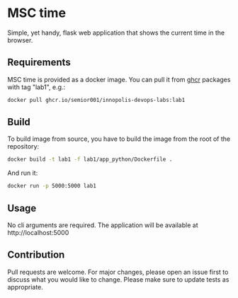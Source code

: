 # MSC time
Simple, yet handy, flask web application that shows the current time in the
browser.

## Requirements
MSC time is provided as a docker image. You can pull it from [ghcr](https://github.com/Semior001/innopolis-devops-labs/pkgs/container/innopolis-devops-labs) packages with tag "lab1", e.g.:
```bash
docker pull ghcr.io/semior001/innopolis-devops-labs:lab1
```

## Build
To build image from source, you have to build the image from the root of the repository:
```bash
docker build -t lab1 -f lab1/app_python/Dockerfile .
```

And run it:
```bash
docker run -p 5000:5000 lab1
```

## Usage
No cli arguments are required. The application will be available at http://localhost:5000

## Contribution
Pull requests are welcome. For major changes, please open an issue first to discuss what you would like to change.
Please make sure to update tests as appropriate.
